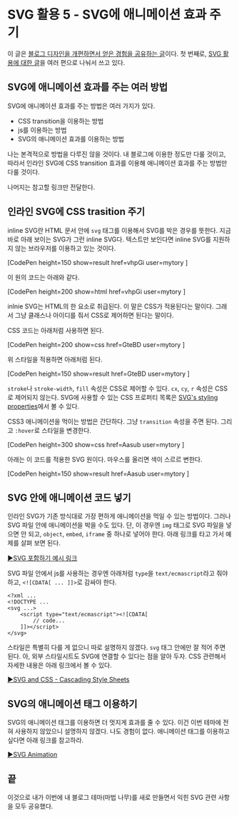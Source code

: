 SVG 활용 5 - SVG에 애니메이션 효과 주기
======================================

이 글은 [블로그 디자인을 개편하면서 얻은 경험을 공유하는 글](http://mytory.net/archives/tag/%eb%a7%88%eb%b2%95-%eb%82%98%eb%ac%b4-%ed%85%8c%eb%a7%88)이다. 첫 번째로, [SVG 활용에 대한 글](http://mytory.net/archives/tag/svg-%ed%99%9c%ec%9a%a9)을 여러 편으로 나눠서 쓰고 있다.

SVG에 애니메이션 효과를 주는 여러 방법
--------------------------------------

SVG에 애니메이션 효과를 주는 방법은 여러 가지가 있다.

* CSS transition을 이용하는 방법
* js를 이용하는 방법
* SVG의 애니메이션 효과를 이용하는 방법

나는 본격적으로 방법을 다루진 않을 것이다. 내 블로그에 이용한 정도만 다룰 것이고, 따라서 인라인 SVG에 CSS transition 효과를 이용해 애니메이션 효과를 주는 방법만 다룰 것이다.

나머지는 참고할 링크만 전달한다.

인라인 SVG에 CSS trasition 주기
--------------------------------

inline SVG란 HTML 문서 안에 `svg` 태그를 이용해서 SVG를 박은 경우를 뜻한다. 지금 바로 아래 보이는 SVG가 그런 inline SVG다. 텍스트만 보인다면 inline SVG를 지원하지 않는 브라우저를 이용하고 있는 것이다.

[CodePen height=150 show=result href=vhpGi user=mytory ]

이 원의 코드는 아래와 같다.

[CodePen height=200 show=html href=vhpGi user=mytory ]

inlnie SVG는 HTML의 한 요소로 취급된다. 이 말은 CSS가 적용된다는 말이다. 그래서 그냥 클래스나 아이디를 줘서 CSS로 제어하면 된다는 말이다.

CSS 코드는 아래처럼 사용하면 된다.

[CodePen height=200 show=css href=GteBD user=mytory ]

위 스타일을 적용하면 아래처럼 된다.

[CodePen height=150 show=result href=GteBD user=mytory ]

`stroke`나 `stroke-width`, `fill` 속성은 CSS로 제어할 수 있다. `cx`, `cy`, `r` 속성은 CSS로 제어되지 않는다. SVG에 사용할 수 있는 CSS 프로퍼티 목록은 [SVG's styling properties](http://www.w3.org/TR/SVG/styling.html#SVGStylingProperties)에서 볼 수 있다.

CSS3 애니메이션을 먹이는 방법은 간단하다. 그냥 `transition` 속성을 주면 된다. 그리고 `:hover`로 스타일을 변경한다.

[CodePen height=300 show=css href=Aasub user=mytory ]

아래는 이 코드를 적용한 SVG 원이다. 마우스를 올리면 색이 스르르 변한다.

[CodePen height=150 show=result href=Aasub user=mytory ]

SVG 안에 애니메이션 코드 넣기
----------------------------

인라인 SVG가 기존 방식대로 가장 편하게 애니메이션을 먹일 수 있는 방법이다. 그러나 SVG 파일 안에 애니메이션을 박을 수도 있다. 단, 이 경우엔 `img` 태그로 SVG 파일을 넣으면 안 되고, `object`, `embed`, `iframe` 중 하나로 넣어야 한다. 아래 링크를 타고 가서 예제를 살펴 보면 된다.

[▶SVG 포함하기 예시 링크](/wp-content/uploads/svg-ex/)

SVG 파일 안에서 js를 사용하는 경우엔 아래처럼 `type`을 `text/ecmascript`라고 줘야 하고, `<![CDATA[ ... ]]>`로 감싸야 한다.

    <?xml ...
    <!DOCTYPE ...
    <svg ...>
        <script type="text/ecmascript"><![CDATA[
            // code...
        ]]></script>
    </svg>

스타일은 특별히 다를 게 없으니 따로 설명하지 않겠다. `svg` 태그 안에만 잘 적어 주면 된다. 아, 외부 스타일시트도 SVG에 연결할 수 있다는 점을 알아 두자. CSS 관련해서 자세한 내용은 아래 링크에서 볼 수 있다.

[▶SVG and CSS - Cascading Style Sheets](http://tutorials.jenkov.com/svg/svg-and-css.html)

SVG의 애니메이션 태그 이용하기
------------------------------

SVG의 애니메이션 태그를 이용하면 더 멋지게 효과를 줄 수 있다. 이건 이번 테마에 전혀 사용하지 않았으니 설명하지 않겠다. 나도 경험이 없다. 애니메이션 태그를 이용하고 싶다면 아래 링크를 참고하라.

[▶SVG Animation](http://tutorials.jenkov.com/svg/svg-animation.html)

끝
-----

이것으로 내가 이번에 내 블로그 테마(마법 나무)를 새로 만들면서 익힌 SVG 관련 사항을 모두 공유했다.